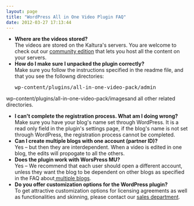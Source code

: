 ```yaml
---
layout: page
title: "WordPress All in One Video Plugin FAQ"
date: 2012-03-27 17:13:44
---
```


*   **Where are the videos stored?**   
    The videos are stored on the Kaltura's servers. You are welcome to check out our [community edition][1] that lets you host all the content on your servers.
*   **How do I make sure I unpacked the plugin correctly?**   
    Make sure you follow the instructions specified in the readme file, and that you see the followng directories:  
    <pre>wp-content/plugins/all-in-one-video-pack/admin
wp-content/plugins/all-in-one-video-pack/images</pre>and all other related directories.

*   **I can't complete the registration process. What am I doing wrong?**   
    Make sure you have your blog's name set through WordPress. It is a read only field in the plugin's settings page, if the blog's name is not set through WordPress, the registration process cannot be completed.
*   **Can I create <a name="multiple_blogs"></a>multiple blogs with one account (partner ID)?**   
    Yes – but then they are interdependent. When a video is edited in one blog, the edits will propogate to all the others.
*   **Does the plugin work with WorsPress MU?**   
    Yes – We recommend that each user should open a different account, unless they want the blog to be dependent on other blogs as specified in the FAQ about[ multiple blogs][2].
*   **Do you offer customization options for the WordPress plugin?**   
    To get attractive customization options for licensing agreements as well as functionalities and skinning, please contact our [sales department][3].

 [1]: http://www.kaltura.org/project/kalturaCE
 [2]: #multiple_blogs
 [3]: http://corp.kaltura.com/company/contact-us